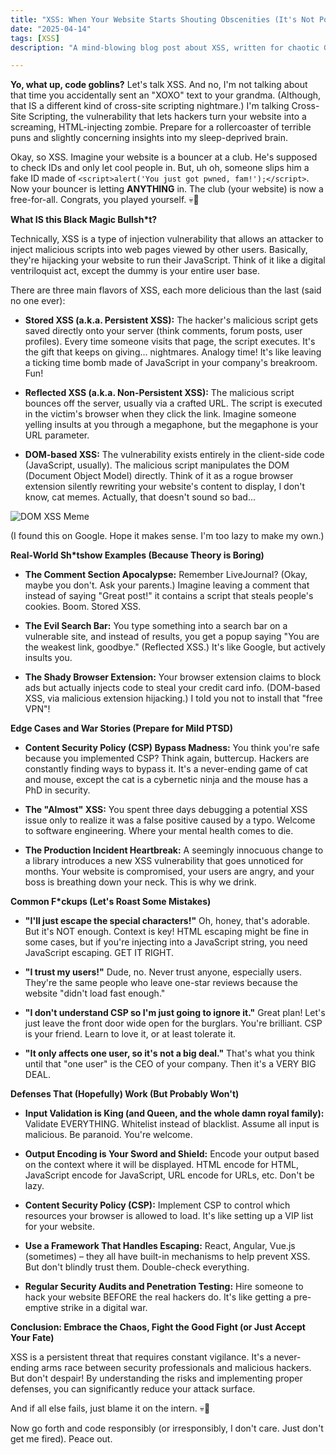 ```yaml
---
title: "XSS: When Your Website Starts Shouting Obscenities (It's Not Possessed, Probably)"
date: "2025-04-14"
tags: [XSS]
description: "A mind-blowing blog post about XSS, written for chaotic Gen Z engineers. Buckle up, buttercups. We're diving deep into the JavaScript spaghetti."

---
```


**Yo, what up, code goblins?** Let's talk XSS. And no, I'm not talking about that time you accidentally sent an "XOXO" text to your grandma. (Although, that IS a different kind of cross-site scripting nightmare.) I'm talking Cross-Site Scripting, the vulnerability that lets hackers turn your website into a screaming, HTML-injecting zombie. Prepare for a rollercoaster of terrible puns and slightly concerning insights into my sleep-deprived brain.

Okay, so XSS. Imagine your website is a bouncer at a club. He's supposed to check IDs and only let cool people in. But, uh oh, someone slips him a fake ID made of `<script>alert('You just got pwned, fam!');</script>`. Now your bouncer is letting **ANYTHING** in. The club (your website) is now a free-for-all. Congrats, you played yourself. 💀🙏

**What IS this Black Magic Bullsh*t?**

Technically, XSS is a type of injection vulnerability that allows an attacker to inject malicious scripts into web pages viewed by other users. Basically, they're hijacking your website to run their JavaScript. Think of it like a digital ventriloquist act, except the dummy is your entire user base.

There are three main flavors of XSS, each more delicious than the last (said no one ever):

*   **Stored XSS (a.k.a. Persistent XSS):** The hacker's malicious script gets saved directly onto your server (think comments, forum posts, user profiles). Every time someone visits that page, the script executes. It's the gift that keeps on giving... nightmares. Analogy time! It's like leaving a ticking time bomb made of JavaScript in your company's breakroom. Fun!

*   **Reflected XSS (a.k.a. Non-Persistent XSS):** The malicious script bounces off the server, usually via a crafted URL. The script is executed in the victim's browser when they click the link. Imagine someone yelling insults at you through a megaphone, but the megaphone is your URL parameter.

*   **DOM-based XSS:** The vulnerability exists entirely in the client-side code (JavaScript, usually). The malicious script manipulates the DOM (Document Object Model) directly. Think of it as a rogue browser extension silently rewriting your website's content to display, I don't know, cat memes. Actually, that doesn't sound so bad...

![DOM XSS Meme](https://i.kym-cdn.com/photos/images/original/001/718/476/641.jpg)

(I found this on Google. Hope it makes sense. I'm too lazy to make my own.)

**Real-World Sh*tshow Examples (Because Theory is Boring)**

*   **The Comment Section Apocalypse:** Remember LiveJournal? (Okay, maybe you don't. Ask your parents.) Imagine leaving a comment that instead of saying "Great post!" it contains a script that steals people's cookies. Boom. Stored XSS.

*   **The Evil Search Bar:** You type something into a search bar on a vulnerable site, and instead of results, you get a popup saying "You are the weakest link, goodbye." (Reflected XSS.) It's like Google, but actively insults you.

*   **The Shady Browser Extension:** Your browser extension claims to block ads but actually injects code to steal your credit card info. (DOM-based XSS, via malicious extension hijacking.) I told you not to install that "free VPN"!

**Edge Cases and War Stories (Prepare for Mild PTSD)**

*   **Content Security Policy (CSP) Bypass Madness:** You think you're safe because you implemented CSP? Think again, buttercup. Hackers are constantly finding ways to bypass it. It's a never-ending game of cat and mouse, except the cat is a cybernetic ninja and the mouse has a PhD in security.

*   **The "Almost" XSS:** You spent three days debugging a potential XSS issue only to realize it was a false positive caused by a typo. Welcome to software engineering. Where your mental health comes to die.

*   **The Production Incident Heartbreak:** A seemingly innocuous change to a library introduces a new XSS vulnerability that goes unnoticed for months. Your website is compromised, your users are angry, and your boss is breathing down your neck. This is why we drink.

**Common F*ckups (Let's Roast Some Mistakes)**

*   **"I'll just escape the special characters!"** Oh, honey, that's adorable. But it's NOT enough. Context is key! HTML escaping might be fine in some cases, but if you're injecting into a JavaScript string, you need JavaScript escaping. GET IT RIGHT.

*   **"I trust my users!"** Dude, no. Never trust anyone, especially users. They're the same people who leave one-star reviews because the website "didn't load fast enough."

*   **"I don't understand CSP so I'm just going to ignore it."** Great plan! Let's just leave the front door wide open for the burglars. You're brilliant. CSP is your friend. Learn to love it, or at least tolerate it.

*   **"It only affects one user, so it's not a big deal."** That's what you think until that "one user" is the CEO of your company. Then it's a VERY BIG DEAL.

**Defenses That (Hopefully) Work (But Probably Won't)**

*   **Input Validation is King (and Queen, and the whole damn royal family):** Validate EVERYTHING. Whitelist instead of blacklist. Assume all input is malicious. Be paranoid. You're welcome.

*   **Output Encoding is Your Sword and Shield:** Encode your output based on the context where it will be displayed. HTML encode for HTML, JavaScript encode for JavaScript, URL encode for URLs, etc. Don't be lazy.

*   **Content Security Policy (CSP):** Implement CSP to control which resources your browser is allowed to load. It's like setting up a VIP list for your website.

*   **Use a Framework That Handles Escaping:** React, Angular, Vue.js (sometimes) – they all have built-in mechanisms to help prevent XSS. But don't blindly trust them. Double-check everything.

*   **Regular Security Audits and Penetration Testing:** Hire someone to hack your website BEFORE the real hackers do. It's like getting a pre-emptive strike in a digital war.

**Conclusion: Embrace the Chaos, Fight the Good Fight (or Just Accept Your Fate)**

XSS is a persistent threat that requires constant vigilance. It's a never-ending arms race between security professionals and malicious hackers. But don't despair! By understanding the risks and implementing proper defenses, you can significantly reduce your attack surface.

And if all else fails, just blame it on the intern. 💀🙏

Now go forth and code responsibly (or irresponsibly, I don't care. Just don't get me fired). Peace out.
